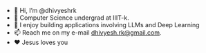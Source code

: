 - 👋 Hi, I’m @dhivyeshrk
- 👀 Computer Science undergrad at IIIT-k.
- 🌱 I enjoy building applications involving LLMs and Deep Learning
- 📫 Reach me on my e-mail dhivyesh.rk@gmail.com. 
- ❤️ Jesus loves you
<!---
dhivyeshrk/dhivyeshrk is a ✨ special ✨ repository because its `README.md` (this file) appears on your GitHub profile.
You can click the Preview link to take a look at your changes.
--->
